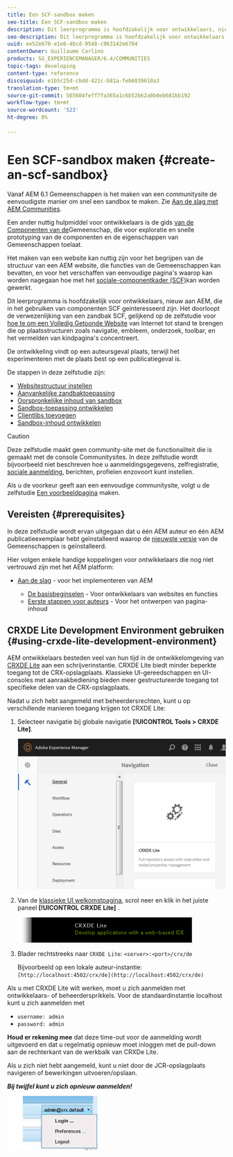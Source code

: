```yaml
---
title: Een SCF-sandbox maken
seo-title: Een SCF-sandbox maken
description: Dit leerprogramma is hoofdzakelijk voor ontwikkelaars, nieuw aan AEM, die in het gebruiken van componenten SCF geinteresseerd zijn.  Het door de verwezenlijking van een zandbakplaats SCF
seo-description: Dit leerprogramma is hoofdzakelijk voor ontwikkelaars, nieuw aan AEM, die in het gebruiken van componenten SCF geinteresseerd zijn.  Het door de verwezenlijking van een zandbakplaats SCF
uuid: ee52e670-e1e6-4bcd-9548-c963142e6704
contentOwner: Guillaume Carlino
products: SG_EXPERIENCEMANAGER/6.4/COMMUNITIES
topic-tags: developing
content-type: reference
discoiquuid: e1b5c25d-cbdd-421c-b81a-feb6039610a3
translation-type: tm+mt
source-git-commit: 565604feff7fa365a1c6b52b62a0b0eb681bb192
workflow-type: tm+mt
source-wordcount: '523'
ht-degree: 0%

---
```




# Een SCF-sandbox maken {#create-an-scf-sandbox}


Vanaf AEM 6.1 Gemeenschappen is het maken van een communitysite de eenvoudigste manier om snel een sandbox te maken. Zie [Aan de slag met AEM Communities](getting-started.md).

Een ander nuttig hulpmiddel voor ontwikkelaars is de gids [van de Componenten van de](components-guide.md)Gemeenschap, die voor exploratie en snelle prototyping van de componenten en de eigenschappen van Gemeenschappen toelaat.

Het maken van een website kan nuttig zijn voor het begrijpen van de structuur van een AEM website, die functies van de Gemeenschappen kan bevatten, en voor het verschaffen van eenvoudige pagina&#39;s waarop kan worden nagegaan hoe met het [sociale-componentkader (SCF)](scf.md)kan worden gewerkt.

Dit leerprogramma is hoofdzakelijk voor ontwikkelaars, nieuw aan AEM, die in het gebruiken van componenten SCF geinteresseerd zijn. Het doorloopt de verwezenlijking van een zandbak SCF, gelijkend op de zelfstudie voor [hoe te om een Volledig Getoonde Website](../../help/sites-developing/website.md) van Internet tot stand te brengen die op plaatsstructuren zoals navigatie, embleem, onderzoek, toolbar, en het vermelden van kindpagina&#39;s concentreert.

De ontwikkeling vindt op een auteursgeval plaats, terwijl het experimenteren met de plaats best op een publicatiegeval is.

De stappen in deze zelfstudie zijn:

* [Websitestructuur instellen](setup-website.md)
* [Aanvankelijke zandbaktoepassing](initial-app.md)
* [Oorspronkelijke inhoud van sandbox](initial-content.md)
* [Sandbox-toepassing ontwikkelen](develop-app.md)
* [Clientlibs toevoegen](add-clientlibs.md)
* [Sandbox-inhoud ontwikkelen](develop-content.md)

>[!CAUTION]
>
>Deze zelfstudie maakt geen community-site met de functionaliteit die is gemaakt met de console [](sites-console.md)Communitysites. In deze zelfstudie wordt bijvoorbeeld niet beschreven hoe u aanmeldingsgegevens, zelfregistratie, [sociale aanmelding](social-login.md), berichten, profielen enzovoort kunt instellen.
>
>Als u de voorkeur geeft aan een eenvoudige communitysite, volgt u de zelfstudie [Een voorbeeldpagina](create-sample-page.md) maken.

## Vereisten {#prerequisites}

In deze zelfstudie wordt ervan uitgegaan dat u één AEM auteur en één AEM publicatieexemplaar hebt geïnstalleerd waarop de [nieuwste versie](deploy-communities.md#latest-releases) van de Gemeenschappen is geïnstalleerd.

Hier volgen enkele handige koppelingen voor ontwikkelaars die nog niet vertrouwd zijn met het AEM platform:

* [Aan de slag](../../help/sites-deploying/deploy.md#getting-started) - voor het implementeren van AEM

   * [De basisbeginselen](../../help/sites-developing/the-basics.md) - Voor ontwikkelaars van websites en functies
   * [Eerste stappen voor auteurs](../../help/sites-authoring/first-steps.md) - Voor het ontwerpen van pagina-inhoud

## CRXDE Lite Development Environment gebruiken {#using-crxde-lite-development-environment}

AEM ontwikkelaars besteden veel van hun tijd in de ontwikkelomgeving van [CRXDE Lite](../../help/sites-developing/developing-with-crxde-lite.md) aan een schrijverinstantie. CRXDE Lite biedt minder beperkte toegang tot de CRX-opslagplaats. Klassieke UI-gereedschappen en UI-consoles met aanraakbediening bieden meer gestructureerde toegang tot specifieke delen van de CRX-opslagplaats.

Nadat u zich hebt aangemeld met beheerdersrechten, kunt u op verschillende manieren toegang krijgen tot CRXDE Lite:

1. Selecteer navigatie bij globale navigatie **[!UICONTROL Tools > CRXDE Lite]**.

   ![chlimage_1-350](assets/chlimage_1-350.png)

2. Van de [klassieke UI welkomstpagina](http://localhost:4502/welcome.html), scrol neer en klik in het juiste paneel **[!UICONTROL CRXDE Lite]** .

   ![chlimage_1-351](assets/chlimage_1-351.png)

3. Blader rechtstreeks naar `CRXDE Lite`: `<server>:<port>/crx/de`

   Bijvoorbeeld op een lokale auteur-instantie: ` [http://localhost:4502/crx/de](http://localhost:4502/crx/de)`

Als u met CRXDE Lite wilt werken, moet u zich aanmelden met ontwikkelaars- of beheerdersprikkels. Voor de standaardinstantie localhost kunt u zich aanmelden met

* `username: admin`
* `password: admin`


**Houd er rekening mee** dat deze time-out voor de aanmelding wordt uitgevoerd en dat u regelmatig opnieuw moet inloggen met de pull-down aan de rechterkant van de werkbalk van CRXDe Lite.

Als u zich niet hebt aangemeld, kunt u niet door de JCR-opslagplaats navigeren of bewerkingen uitvoeren/opslaan.

***Bij twijfel kunt u zich opnieuw aanmelden!***

![chlimage_1-352](assets/chlimage_1-352.png)
